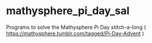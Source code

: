 # mathysphere_pi_day_sal
Programs to solve the Mathysphere Pi Day stitch-a-long ( https://mathysphere.tumblr.com/tagged/Pi-Day-Advent )